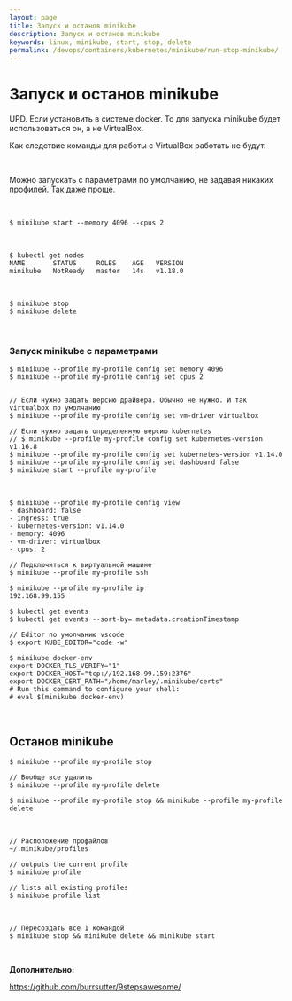 ```yaml
---
layout: page
title: Запуск и останов minikube
description: Запуск и останов minikube
keywords: linux, minikube, start, stop, delete
permalink: /devops/containers/kubernetes/minikube/run-stop-minikube/
---
```


# Запуск и останов minikube

UPD. Если установить в системе docker. То для запуска minikube будет использоваться он, а не VirtualBox. 

Как следствие команды для работы с VirtualBox работать не будут.


<br/>

Можно запускать с параметрами по умолчанию, не задавая никаких профилей.
Так даже проще.

<br/>

    $ minikube start --memory 4096 --cpus 2

<br/>

    $ kubectl get nodes
    NAME       STATUS     ROLES    AGE   VERSION
    minikube   NotReady   master   14s   v1.18.0


<br/>

    $ minikube stop 
    $ minikube delete


<br/>

### Запуск minikube с параметрами

```
$ minikube --profile my-profile config set memory 4096
$ minikube --profile my-profile config set cpus 2


// Если нужно задать версию драйвера. Обычно не нужно. И так virtualbox по умолчанию
$ minikube --profile my-profile config set vm-driver virtualbox

// Если нужно задать определенную версию kubernetes
// $ minikube --profile my-profile config set kubernetes-version v1.16.8
$ minikube --profile my-profile config set kubernetes-version v1.14.0
$ minikube --profile my-profile config set dashboard false
$ minikube start --profile my-profile

```

<br/>

```
$ minikube --profile my-profile config view
- dashboard: false
- ingress: true
- kubernetes-version: v1.14.0
- memory: 4096
- vm-driver: virtualbox
- cpus: 2

```

```
// Подключиться к виртуальной машине
$ minikube --profile my-profile ssh
```

```
$ minikube --profile my-profile ip
192.168.99.155
```

```
$ kubectl get events
$ kubectl get events --sort-by=.metadata.creationTimestamp
```

```
// Editor по умолчанию vscode
$ export KUBE_EDITOR="code -w"
```

```
$ minikube docker-env
export DOCKER_TLS_VERIFY="1"
export DOCKER_HOST="tcp://192.168.99.159:2376"
export DOCKER_CERT_PATH="/home/marley/.minikube/certs"
# Run this command to configure your shell:
# eval $(minikube docker-env)
```

<br/>

## Останов minikube

    $ minikube --profile my-profile stop

    // Вообще все удалить
    $ minikube --profile my-profile delete

    $ minikube --profile my-profile stop && minikube --profile my-profile delete

<br/>

```
// Расположение профайлов
~/.minikube/profiles

// outputs the current profile
$ minikube profile

// lists all existing profiles
$ minikube profile list

```

<!--

    $ minikube profile default

```


minikube describe <profile>: outputs the JSON config of <profile>

minikube create <profile>: creates a new profile named, <profile>, and the associated cluster. It preserves all the flags supported by theminikube start command.

minikube delete <profile>: delete <profile>, the associated cluster, k8s context, and the ~/.minikube/profiles/<profile> subfolder.


```

-->

<br/>

    // Пересоздать все 1 командой
    $ minikube stop && minikube delete && minikube start

<br/>

**Дополнительно:**

https://github.com/burrsutter/9stepsawesome/
